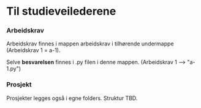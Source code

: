 # Til studieveilederene

### Arbeidskrav

Arbeidskrav finnes i mappen arbeidskrav i tilhørende undermappe (Arbeidskrav 1 = a-1).

Selve **besvarelsen** finnes i .py filen i denne mappen. (Arbeidskrav 1 --> "a-1.py")

### Prosjekt

Prosjekter legges også i egne folders. Struktur TBD.
